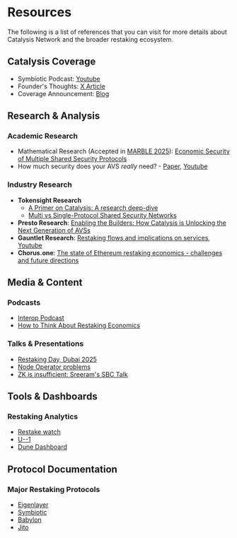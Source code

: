 # Resources

The following is a list of references that you can visit for more details about Catalysis Network and the broader restaking ecosystem.

## Catalysis Coverage

- Symbiotic Podcast: [Youtube](https://youtu.be/d4sPgNhVUeo?si=RpM5cZSsw0v7Qids)
- Founder's Thoughts: [X Article](https://x.com/xenowits/status/1968673836317978741)
- Coverage Announcement: [Blog](https://blog.catalysis.network/blog/catalysis-coverage-announcement)

## Research & Analysis

### Academic Research
- Mathematical Research (Accepted in [MARBLE 2025](https://www.marble-conference.org/marble2025)): [Economic Security of Multiple Shared Security Protocols](https://arxiv.org/abs/2505.03843)
- How much security does your AVS _really_ need? - [Paper](https://arxiv.org/abs/2408.00928), [Youtube](https://www.youtube.com/watch?v=Cd89kupFgig)

### Industry Research
- **Tokensight Research**
  - [A Primer on Catalysis: A research deep-dive](https://paragraph.com/@tokensightxyz/a-primer-on-catalysis)
  - [Multi vs Single-Protocol Shared Security Networks](https://paragraph.com/@tokensightxyz/catalysis-ssn-deep-dive)
- **Presto Research**: [Enabling the Builders: How Catalysis is Unlocking the Next Generation of AVSs](https://www.prestolabs.io/research/enabling-the-builders-how-catalysis-is-unlocking-the-next-generation-of-avss)
- **Gauntlet Research**: [Restaking flows and implications on services](https://www.gauntlet.xyz/resources/restaking-flows-and-implications-on-services), [Youtube](https://youtu.be/vuZ1vfDgIbo?si=ZJIqbnvnmQujKva5)
- **Chorus.one**: [The state of Ethereum restaking economics - challenges and future directions](https://chorus.one/articles/the-state-of-ethereum-restaking-economics-challenges-and-future-directions)

## Media & Content

### Podcasts
- [Interop Podcast](https://x.com/seb3point0/status/1874866432615616828)
- [How to Think About Restaking Economics](https://therollup.co/podcast/how-to-think-about-restaking-economics-with-tarun-chitra)

### Talks & Presentations
- [Restaking Day, Dubai 2025](https://www.youtube.com/watch?v=DW33bexlxWo)
- [Node Operator problems](https://youtu.be/pmozNGACsGc?si=4-1UNgvlBTswqaM8&t=805)
- [ZK is insufficient: Sreeram's SBC Talk](https://www.youtube.com/watch?v=YSuG2kXjLNA)

## Tools & Dashboards

### Restaking Analytics
- [Restake watch](https://restake.watch/)
- [U--1](https://u--1.com/)
- [Dune Dashboard](https://dune.com/blocklytics/ethereum-restaking)

## Protocol Documentation

### Major Restaking Protocols
- [Eigenlayer](https://docs.eigenlayer.xyz/)
- [Symbiotic](https://docs.symbiotic.fi/)
- [Babylon](https://docs.babylonchain.io/docs/introduction/overview)
- [Jito](https://www.jito.network/restaking/)

